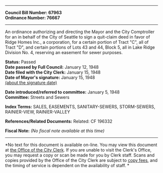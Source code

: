 * * * * *  
  
**Council Bill Number: [](#h0)[](#h2)67963**   
**Ordinance Number: 76667**  
  
* * * * *  
  
An ordinance authorizing and directing the Mayor and the City Comptroller for an in behalf of the City of Seattle to sign a quit-claim deed in favor of Ridge Homes Inc., a corporation, for a certain portion of Tract "C", all of Tract "D", and certain portions of Lots 43 and 44, Block 5, all in Lake Ridge Division No. 4, reserving an easement for sewer purposes.  
  
**Status:** Passed   
**Date passed by Full Council:** January 12, 1948   
**Date filed with the City Clerk:** January 15, 1948   
**Date of Mayor's signature:** January 15, 1948   
[(about the signature date)](/~public/approvaldate.htm)   
  
  
**Date introduced/referred to committee:** January 5, 1948   
**Committee:** Streets and Sewers   
  
**Index Terms:** SALES, EASEMENTS, SANITARY-SEWERS, STORM-SEWERS, RAINIER-VIEW, RAINIER-VALLEY  
  
**References/Related Documents:** Related: CF 196332  
  
**Fiscal Note:** *(No fiscal note available at this time)*  
  
* * * * *  
  
*No text for this document is available on-line. You may view this document at [the Office of the City Clerk](http://www.seattle.gov/leg/clerk/contactUs.htm). If you are unable to visit the Clerk's Office, you may request a copy or scan be made for you by Clerk staff. Scans and copies provided by the Office of the City Clerk are subject to [copy fees](http://clerk.seattle.gov/~public/clerkfees.htm), and the timing of service is dependent on the availability of staff. *  
  
  
